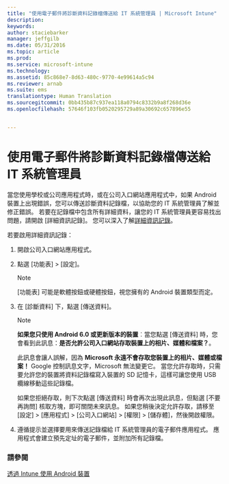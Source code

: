 ```yaml
---
title: "使用電子郵件將診斷資料記錄檔傳送給 IT 系統管理員 | Microsoft Intune"
description: 
keywords: 
author: staciebarker
manager: jeffgilb
ms.date: 05/31/2016
ms.topic: article
ms.prod: 
ms.service: microsoft-intune
ms.technology: 
ms.assetid: 85c868e7-8d63-480c-9770-4e99614a5c94
ms.reviewer: arnab
ms.suite: ems
translationtype: Human Translation
ms.sourcegitcommit: 0bb435b87c937ea118a0794c8332b9a8f268d36e
ms.openlocfilehash: 57646f103fb0520295729a89a30692c657896e55


---
```



# 使用電子郵件將診斷資料記錄檔傳送給 IT 系統管理員

當您使用學校或公司應用程式時，或在公司入口網站應用程式中，如果 Android 裝置上出現錯誤，您可以傳送診斷資料記錄檔，以協助您的 IT 系統管理員了解並修正錯誤。 若要在記錄檔中包含所有詳細資料，讓您的 IT 系統管理員更容易找出問題，請開啟 [詳細資訊記錄]。 您可以深入了解[詳細資訊記錄](use-verbose-logging-to-help-your-it-administrator-fix-device-issues-android.md)。

若要啟用詳細資訊記錄：

1.  開啟公司入口網站應用程式。

2.  點選 [功能表] &gt; [設定]。

    > [!NOTE] 
    > [功能表] 可能是軟體按鈕或硬體按鈕，視您擁有的 Android 裝置類型而定。

3.  在 [診斷資料] 下，點選 [傳送資料]。

    > [!NOTE]
    > **如果您只使用 Android 6.0 或更新版本的裝置**︰當您點選 [傳送資料] 時，您會看到此訊息：**是否允許公司入口網站存取裝置上的相片、媒體和檔案？**。 

    此訊息會讓人誤解，因為 **Microsoft 永遠不會存取您裝置上的相片、媒體或檔案！** Google 控制訊息文字，Microsoft 無法變更它。  當您允許存取時，只需要允許您的裝置將資料記錄檔寫入裝置的 SD 記憶卡，這樣可讓您使用 USB 纜線移動這些記錄檔。

    如果您拒絕存取，則下次點選 [傳送資料] 時會再次出現此訊息，但點選 [不要再詢問] 核取方塊，即可關閉未來訊息。  如果您稍後決定允許存取，請移至 [設定] &gt; [應用程式] &gt; [公司入口網站] &gt; [權限] &gt; [儲存體]，然後開啟權限。

4.  遵循提示並選擇要用來傳送記錄檔給 IT 系統管理員的電子郵件應用程式。 應用程式會建立預先定址的電子郵件，並附加所有記錄檔。


### 請參閱
[透過 Intune 使用 Android 裝置](using-your-android-device-with-intune.md)


<!--HONumber=Jun16_HO4-->



